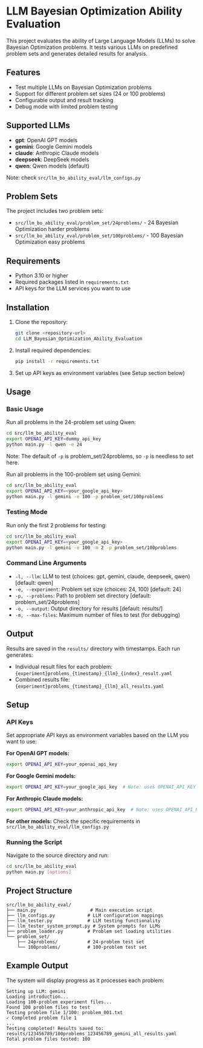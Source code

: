 # LLM Bayesian Optimization Ability Evaluation

This project evaluates the ability of Large Language Models (LLMs) to solve Bayesian Optimization problems. It tests various LLMs on predefined problem sets and generates detailed results for analysis.

## Features

- Test multiple LLMs on Bayesian Optimization problems
- Support for different problem set sizes (24 or 100 problems)
- Configurable output and result tracking
- Debug mode with limited problem testing

## Supported LLMs

- **gpt**: OpenAI GPT models
- **gemini**: Google Gemini models  
- **claude**: Anthropic Claude models
- **deepseek**: DeepSeek models
- **qwen**: Qwen models (default)

Note: check `src/llm_bo_ability_eval/llm_configs.py`

## Problem Sets

The project includes two problem sets:
- `src/llm_bo_ability_eval/problem_set/24problems/` - 24 Bayesian Optimization harder problems
- `src/llm_bo_ability_eval/problem_set/100problems/` - 100 Bayesian Optimization easy problems

## Requirements

- Python 3.10 or higher
- Required packages listed in `requirements.txt`
- API keys for the LLM services you want to use

## Installation

1. Clone the repository:
   ```bash
   git clone <repository-url>
   cd LLM_Bayesian_Optimization_Ability_Evaluation
   ```

2. Install required dependencies:
   ```bash
   pip install -r requirements.txt
   ```

3. Set up API keys as environment variables (see Setup section below)

## Usage

### Basic Usage

Run all problems in the 24-problem set using Qwen:
```bash
cd src/llm_bo_ability_eval
export OPENAI_API_KEY=dummy_api_key
python main.py -l qwen -e 24
```
Note: The default of `-p` is problem_set/24problems, so `-p` is needless to set here.

Run all problems in the 100-problem set using Gemini:
```bash
cd src/llm_bo_ability_eval
export OPENAI_API_KEY=<your_google_api_key>
python main.py -l gemini -e 100 -p problem_set/100problems
```

### Testing Mode

Run only the first 2 problems for testing:
```bash
cd src/llm_bo_ability_eval
export OPENAI_API_KEY=<your_google_api_key>
python main.py -l gemini -e 100 -m 2 -p problem_set/100problems
```

### Command Line Arguments

- `-l, --llm`: LLM to test (choices: gpt, gemini, claude, deepseek, qwen) [default: qwen]
- `-e, --experiment`: Problem set size (choices: 24, 100) [default: 24]
- `-p, --problems`: Path to problem set directory [default: problem_set/24problems]
- `-o, --output`: Output directory for results [default: results/]
- `-m, --max-files`: Maximum number of files to test (for debugging)

## Output

Results are saved in the `results/` directory with timestamps. Each run generates:
- Individual result files for each problem: `{experiment}problems_{timestamp}_{llm}_{index}_result.yaml`
- Combined results file: `{experiment}problems_{timestamp}_{llm}_all_results.yaml`

## Setup

### API Keys

Set appropriate API keys as environment variables based on the LLM you want to use:

**For OpenAI GPT models:**
```bash
export OPENAI_API_KEY=your_openai_api_key
```

**For Google Gemini models:**
```bash
export OPENAI_API_KEY=your_google_api_key  # Note: uses OPENAI_API_KEY variable
```

**For Anthropic Claude models:**
```bash
export OPENAI_API_KEY=your_anthropic_api_key  # Note: uses OPENAI_API_KEY variable
```

**For other models:**
Check the specific requirements in `src/llm_bo_ability_eval/llm_configs.py`

### Running the Script

Navigate to the source directory and run:
```bash
cd src/llm_bo_ability_eval
python main.py [options]
```

## Project Structure

```
src/llm_bo_ability_eval/
├── main.py                    # Main execution script
├── llm_configs.py            # LLM configuration mappings
├── llm_tester.py             # LLM testing functionality
├── llm_tester_system_prompt.py # System prompts for LLMs
├── problem_loader.py         # Problem set loading utilities
└── problem_set/
    ├── 24problems/           # 24-problem test set
    └── 100problems/          # 100-problem test set
```

## Example Output

The system will display progress as it processes each problem:
```
Setting up LLM: gemini
Loading introduction...
Loading 100-problem experiment files...
Found 100 problem files to test
Testing problem file 1/100: problem_001.txt
✓ Completed problem file 1
...
Testing completed! Results saved to: results/123456789/100problems_123456789_gemini_all_results.yaml
Total problem files tested: 100
```
